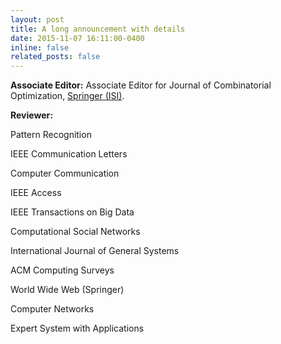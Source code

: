 ```yaml
---
layout: post
title: A long announcement with details
date: 2015-11-07 16:11:00-0400
inline: false
related_posts: false
---
```


**Associate Editor:**
Associate Editor for Journal of Combinatorial Optimization, [Springer (ISI)](https://link.springer.com/journal/10878).

**Reviewer:**  

Pattern Recognition

IEEE Communication Letters 

Computer Communication 

IEEE Access 

IEEE Transactions on Big Data 

Computational Social Networks  

International Journal of General Systems 

ACM Computing Surveys

World Wide Web (Springer)

Computer Networks

Expert System with Applications

